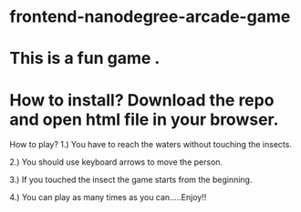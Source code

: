 frontend-nanodegree-arcade-game
===============================
This is a fun game .
======================
How to install?
Download the repo and open html file in your browser.
=====================
How to play?
1.) You have to reach the waters without touching the insects.


2.) You should use keyboard arrows to move the person.


3.) If you touched the insect the game starts from the beginning.


4.) You can play as many times as you can.....Enjoy!! 
